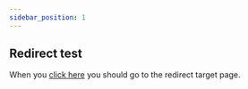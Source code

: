 ```yaml
---
sidebar_position: 1
---
```


## Redirect test

When you [click here](./smorg) you should go to the redirect target page.

